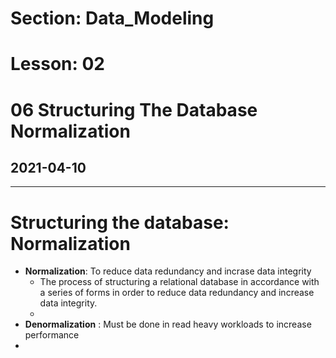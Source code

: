 # Section: Data_Modeling
# Lesson: 02
# 06 Structuring The Database Normalization
## 2021-04-10
---

# Structuring the database: Normalization

- **Normalization**: To reduce data redundancy and incrase data integrity
  - The process of structuring a relational database in accordance with a series of forms in order to reduce data redundancy and increase data integrity.
  - 
- **Denormalization** : Must be done in read heavy workloads to increase performance
- 